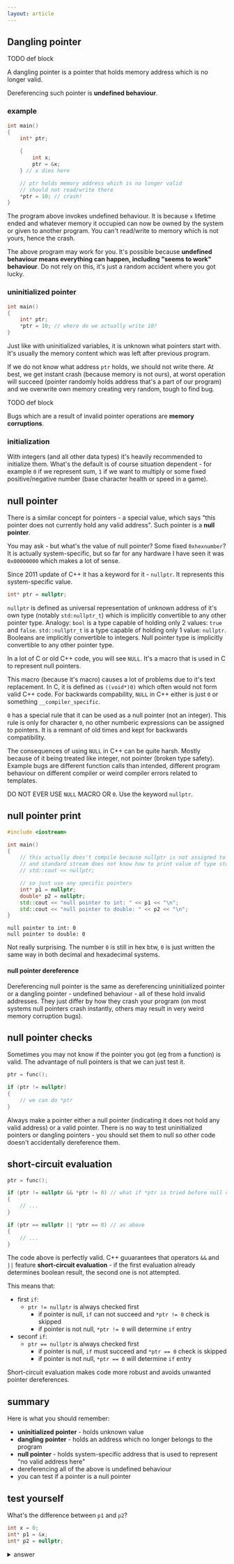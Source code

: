 ```yaml
---
layout: article
---
```


## Dangling pointer

TODO def block

<div class="note success">

A dangling pointer is a pointer that holds memory address which is no longer valid.

Dereferencing such pointer is **undefined behaviour**.
</div>

### example

```c++
int main()
{
    int* ptr;

    {
        int x;
        ptr = &x;
    } // x dies here

    // ptr holds memory address which is no longer valid
    // should not read/write there
    *ptr = 10; // crash!
}
```

The program above invokes undefined behaviour. It is because `x` lifetime ended and whatever memory it occupied can now be owned by the system or given to another program. You can't read/write to memory which is not yours, hence the crash.

<div class="note warning">

The above program may work for you. It's possible because **undefined behaviour means everything can happen, including "seems to work" behaviour**. Do not rely on this, it's just a random accident where you got lucky.
</div>

### uninitialized pointer

```c++
int main()
{
    int* ptr;
    *ptr = 10; // where do we actually write 10?
}
```

Just like with uninitialized variables, it is unknown what pointers start with. It's usually the memory content which was left after previous program.

If we do not know what address `ptr` holds, we should not write there. At best, we get instant crash (because memory is not ours), at worst operation will succeed (pointer randomly holds address that's a part of our program) and we overwrite own memory creating very random, tough to find bug.

TODO def block

Bugs which are a result of invalid pointer operations are **memory corruptions**.

### initialization

With integers (and all other data types) it's heavily recommended to initialize them. What's the default is of course situation dependent - for example `0` if we represent sum, `1` if we want to multiply or some fixed positive/negative number (base character health or speed in a game).

## null pointer

There is a similar concept for pointers - a special value, which says "this pointer does not currently hold any valid address". Such pointer is a **null pointer**.

You may ask - but what's the value of null pointer? Some fixed `0xhexnumber`? It is actually system-specific, but so far for any hardware I have seen it was `0x00000000` which makes a lot of sense.

Since 2011 update of C++ it has a keyword for it - `nullptr`. It represents this system-specific value.

```c++
int* ptr = nullptr;
```

`nullptr` is defined as universal representation of unknown address of it's own type (notably `std:nullptr_t`) which is implicitly convertible to any other pointer type. Analogy: `bool` is a type capable of holding only 2 values: `true` and `false`. `std::nullptr_t` is a type capable of holding only 1 value: `nullptr`. Booleans are implicitly convertible to integers. Null pointer type is implicitly convertible to any other pointer type.

<div class="note warning">

In a lot of C or old C++ code, you will see `NULL`. It's a macro that is used in C to represent null pointers.

This macro (because it's macro) causes a lot of problems due to it's text replacement. In C, it is defined as `((void*)0)` which often would not form valid C++ code. For backwards compability, `NULL` in C++ either is just `0` or something `__compiler_specific`.

`0` has a special rule that it can be used as a null pointer (not an integer). This rule is only for character `0`, no other numberic expressions can be assigned to pointers. It is a remnant of old times and kept for backwards compatibility.

The consequences of using `NULL` in C++ can be quite harsh. Mostly because of it being treated like integer, not pointer (broken type safety). Example bugs are different function calls than intended, different program behaviour on different compiler or weird compiler errors related to templates.
</div>

<div class="note pro-tip">

DO NOT EVER USE `NULL` MACRO OR `0`. Use the keyword `nullptr`.
</div>

## null pointer print

```c++
#include <iostream>

int main()
{
    // this actually does't compile because nullptr is not assigned to any type
    // and standard stream does not know how to print value of type std::nullptr_t
    // std::cout << nullptr;

    // so just use any specific pointers
    int* p1 = nullptr;
    double* p2 = nullptr;
    std::cout << "null pointer to int: " << p1 << "\n";
    std::cout << "null pointer to double: " << p2 << "\n";
}
```

```
null pointer to int: 0
null pointer to double: 0
```

Not really surprising. The number `0` is still in hex btw, `0` is just written the same way in both decimal and hexadecimal systems.

<div class="note info">
<h4>null pointer dereference</h4>

Dereferencing null pointer is the same as dereferencing uninitialized pointer or a dangling pointer - undefined behaviour - all of these hold invalid addresses. They just differ by how they crash your program (on most systems null pointers crash instantly, others may result in very weird memory corruption bugs).
</div>

## null pointer checks

Sometimes you may not know if the pointer you got (eg from a function) is valid. The advantage of null pointers is that we can just test it.

```c++
ptr = func();

if (ptr != nullptr)
{
    // we can do *ptr
}
```

<div class="note pro-tip">
Always make a pointer either a null pointer (indicating it does not hold any valid address) or a valid pointer. There is no way to test uninitialized pointers or dangling pointers - you should set them to null so other code doesn't accidentally dereference them.
</div>

## short-circuit evaluation

```c++
ptr = func();

if (ptr != nullptr && *ptr != 0) // what if *ptr is tried before null check?
{
    // ...
}

if (ptr == nullptr || *ptr == 0) // as above
{
    // ...
}
```

The code above is perfectly valid. C++ guuarantees that operators `&&` and `||` feature **short-circuit evaluation** - if the first evaluation already determines boolean result, the second one is not attempted.

This means that:

- first `if`:
  - `ptr != nullptr` is always checked first
    - if pointer is null, `if` can not succeed and `*ptr != 0` check is skipped
    - if pointer is not null, `*ptr != 0` will determine `if` entry
- seconf `if`:
  - `ptr == nullptr` is always checked first
    - if pointer is null, `if` must succeed and `*ptr == 0` check is skipped
    - if pointer is not null, `*ptr == 0` will determine `if` entry

Short-circuit evaluation makes code more robust and avoids unwanted pointer dereferences.

## summary

Here is what you should remember:

- **uninitialized pointer** - holds unknown value
- **dangling pointer** - holds an address which no longer belongs to the program
- **null pointer** - holds system-specific address that is used to represent "no valid address here"
- dereferencing all of the above is undefined behaviour
- you can test if a pointer is a null pointer

## test yourself

What's the difference between `p1` and `p2`?

```c++
int x = 0;
int* p1 = &x;
int* p2 = nullptr;
```

<details>
<summary>answer</summary>
<p markdown="block">

`p1` holds a valid address of an integer which holds 0. `p2` holds invalid address.

In other words, `p1` points to a valid object which has a certain value, `p2` does not point to any object. Don't be fooled by the zero - it's a valid integer. Similarly, there is a big difference in no mark (null) and a failed test (score 0).

![0 vs null](http://i.imgur.com/7QMhUom.jpg)

</p>
</details>
